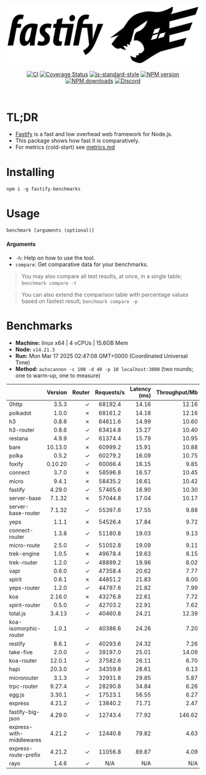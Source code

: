 <div align="center">
  <img src="https://github.com/fastify/graphics/raw/HEAD/fastify-landscape-outlined.svg" width="650" height="auto"/>
</div>

<div align="center">

[![CI](https://github.com/fastify/fastify/workflows/ci/badge.svg)](https://github.com/fastify/fastify/actions/workflows/ci.yml)
[![Coverage Status](https://coveralls.io/repos/github/fastify/fastify/badge.svg?branch=master)](https://coveralls.io/github/fastify/fastify?branch=master)
[![js-standard-style](https://img.shields.io/badge/code%20style-standard-brightgreen.svg?style=flat)](http://standardjs.com/)
[![NPM version](https://img.shields.io/npm/v/fastify.svg?style=flat)](https://www.npmjs.com/package/fastify)
[![NPM downloads](https://img.shields.io/npm/dm/fastify.svg?style=flat)](https://www.npmjs.com/package/fastify) [![Discord](https://img.shields.io/discord/725613461949906985)](https://discord.gg/fastify)

</div>
<br />

# TL;DR

* [Fastify](https://github.com/fastify/fastify) is a fast and low overhead web framework for Node.js.
* This package shows how fast it is comparatively.
* For metrics (cold-start) see [metrics.md](./METRICS.md)

# Installing

```
npm i -g fastify-benchmarks
```

# Usage

```
benchmark [arguments (optional)]
```

#### Arguments

* `-h`: Help on how to use the tool.
* `compare`: Get comparative data for your benchmarks.

> You may also compare all test results, at once, in a single table; `benchmark compare -t`

> You can also extend the comparison table with percentage values based on fastest result; `benchmark compare -p`
# Benchmarks

* __Machine:__ linux x64 | 4 vCPUs | 15.6GB Mem
* __Node:__ `v14.21.3`
* __Run:__ Mon Mar 17 2025 02:47:08 GMT+0000 (Coordinated Universal Time)
* __Method:__ `autocannon -c 100 -d 40 -p 10 localhost:3000` (two rounds; one to warm-up, one to measure)

|                          | Version | Router | Requests/s | Latency (ms) | Throughput/Mb |
| :--                      | --:     | --:    | :-:        | --:          | --:           |
| 0http                    | 3.5.3   | ✓      | 68192.4    | 14.16        | 12.16         |
| polkadot                 | 1.0.0   | ✗      | 68161.2    | 14.18        | 12.16         |
| h3                       | 0.8.6   | ✗      | 64611.6    | 14.99        | 10.60         |
| h3-router                | 0.8.6   | ✓      | 63414.8    | 15.27        | 10.40         |
| restana                  | 4.9.9   | ✓      | 61374.4    | 15.79        | 10.95         |
| bare                     | 10.13.0 | ✗      | 60999.2    | 15.91        | 10.88         |
| polka                    | 0.5.2   | ✓      | 60279.2    | 16.09        | 10.75         |
| foxify                   | 0.10.20 | ✓      | 60066.4    | 16.15        | 9.85          |
| connect                  | 3.7.0   | ✗      | 58596.8    | 16.57        | 10.45         |
| micro                    | 9.4.1   | ✗      | 58435.2    | 16.61        | 10.42         |
| fastify                  | 4.29.0  | ✓      | 57465.6    | 16.90        | 10.30         |
| server-base              | 7.1.32  | ✗      | 57044.8    | 17.04        | 10.17         |
| server-base-router       | 7.1.32  | ✓      | 55397.6    | 17.55        | 9.88          |
| yeps                     | 1.1.1   | ✗      | 54526.4    | 17.84        | 9.72          |
| connect-router           | 1.3.8   | ✓      | 51180.8    | 19.03        | 9.13          |
| micro-route              | 2.5.0   | ✓      | 51052.8    | 19.09        | 9.11          |
| trek-engine              | 1.0.5   | ✗      | 49678.4    | 19.63        | 8.15          |
| trek-router              | 1.2.0   | ✓      | 48899.2    | 19.96        | 8.02          |
| vapr                     | 0.6.0   | ✓      | 47358.4    | 20.62        | 7.77          |
| spirit                   | 0.6.1   | ✗      | 44851.2    | 21.83        | 8.00          |
| yeps-router              | 1.2.0   | ✓      | 44797.6    | 21.82        | 7.99          |
| koa                      | 2.16.0  | ✗      | 43276.8    | 22.61        | 7.72          |
| spirit-router            | 0.5.0   | ✓      | 42703.2    | 22.91        | 7.62          |
| total.js                 | 3.4.13  | ✓      | 40460.8    | 24.21        | 12.39         |
| koa-isomorphic-router    | 1.0.1   | ✓      | 40386.6    | 24.26        | 7.20          |
| restify                  | 8.6.1   | ✓      | 40293.6    | 24.32        | 7.26          |
| take-five                | 2.0.0   | ✓      | 39197.0    | 25.01        | 14.09         |
| koa-router               | 12.0.1  | ✓      | 37582.6    | 26.11        | 6.70          |
| hapi                     | 20.3.0  | ✓      | 34359.8    | 28.61        | 6.13          |
| microrouter              | 3.1.3   | ✓      | 32931.8    | 29.85        | 5.87          |
| trpc-router              | 9.27.4  | ✓      | 28290.8    | 34.84        | 6.26          |
| egg.js                   | 3.30.1  | ✓      | 17523.1    | 56.55        | 6.27          |
| express                  | 4.21.2  | ✓      | 13840.2    | 71.71        | 2.47          |
| fastify-big-json         | 4.29.0  | ✓      | 12743.4    | 77.92        | 146.62        |
| express-with-middlewares | 4.21.2  | ✓      | 12440.8    | 79.82        | 4.63          |
| express-route-prefix     | 4.21.2  | ✓      | 11056.8    | 89.87        | 4.09          |
| rayo                     | 1.4.6   | ✓      | N/A        | N/A          | N/A           |
